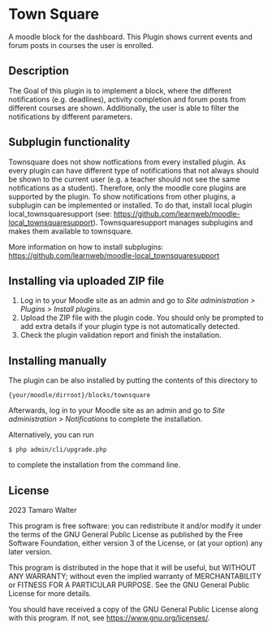 # Town Square #

A moodle block for the dashboard. This Plugin shows current events and forum posts in courses the user is enrolled.

## Description ##

The Goal of this plugin is to implement a block, where the different notifications (e.g. deadlines), activity completion and forum posts
from different courses are shown. Additionally, the user is able to filter the notifications by different parameters.

## Subplugin functionality ##

Townsquare does not show notfications from every installed plugin. As every plugin can have different type of notifications that
not always should be shown to the current user (e.g. a teacher should not see the same notifications as a student).
Therefore, only the moodle core plugins are supported by the plugin.
To show notifications from other plugins, a subplugin can be implemented or installed. To do that, install local plugin
local_townsquaresupport (see: https://github.com/learnweb/moodle-local_townsquaresupport). Townsquaresupport manages
subplugins and makes them available to townsquare.

More information on how to install subplugins: https://github.com/learnweb/moodle-local_townsquaresupport

## Installing via uploaded ZIP file ##

1. Log in to your Moodle site as an admin and go to _Site administration >
   Plugins > Install plugins_.
2. Upload the ZIP file with the plugin code. You should only be prompted to add
   extra details if your plugin type is not automatically detected.
3. Check the plugin validation report and finish the installation.

## Installing manually ##

The plugin can be also installed by putting the contents of this directory to

    {your/moodle/dirroot}/blocks/townsquare

Afterwards, log in to your Moodle site as an admin and go to _Site administration >
Notifications_ to complete the installation.

Alternatively, you can run

    $ php admin/cli/upgrade.php

to complete the installation from the command line.

## License ##

2023 Tamaro Walter

This program is free software: you can redistribute it and/or modify it under
the terms of the GNU General Public License as published by the Free Software
Foundation, either version 3 of the License, or (at your option) any later
version.

This program is distributed in the hope that it will be useful, but WITHOUT ANY
WARRANTY; without even the implied warranty of MERCHANTABILITY or FITNESS FOR A
PARTICULAR PURPOSE.  See the GNU General Public License for more details.

You should have received a copy of the GNU General Public License along with
this program.  If not, see <https://www.gnu.org/licenses/>.
